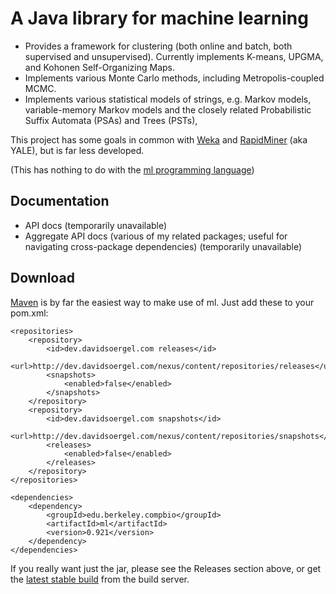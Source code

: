 A Java library for machine learning
===================================

 * Provides a framework for clustering (both online and batch, both supervised and unsupervised).  Currently implements K-means, UPGMA, and Kohonen Self-Organizing Maps.
 * Implements various Monte Carlo methods, including Metropolis-coupled MCMC.
 * Implements various statistical models of strings, e.g. Markov models, variable-memory Markov models and the closely related Probabilistic Suffix Automata (PSAs) and Trees (PSTs),

This project has some goals in common with [Weka](http://en.wikipedia.org/wiki/Weka_(machine_learning)) and [RapidMiner](http://en.wikipedia.org/wiki/RapidMiner) (aka YALE), but is far less developed.

(This has nothing to do with the [ml programming language](http://en.wikipedia.org/wiki/ML_programming_language))
 
Documentation
-------------

 * API docs (temporarily unavailable)
 * Aggregate API docs (various of my related packages; useful for navigating cross-package dependencies) (temporarily unavailable)

Download
--------

[Maven](http://maven.apache.org/) is by far the easiest way to make use of ml.  Just add these to your pom.xml:
```
<repositories>
	<repository>
		<id>dev.davidsoergel.com releases</id>
		<url>http://dev.davidsoergel.com/nexus/content/repositories/releases</url>
		<snapshots>
			<enabled>false</enabled>
		</snapshots>
	</repository>
	<repository>
		<id>dev.davidsoergel.com snapshots</id>
		<url>http://dev.davidsoergel.com/nexus/content/repositories/snapshots</url>
		<releases>
			<enabled>false</enabled>
		</releases>
	</repository>
</repositories>

<dependencies>
	<dependency>
		<groupId>edu.berkeley.compbio</groupId>
		<artifactId>ml</artifactId>
		<version>0.921</version>
	</dependency>
</dependencies>
```

If you really want just the jar, please see the Releases section above, or get the [latest stable build](http://dev.davidsoergel.com/jenkins/job/ml/lastStableBuild/edu.berkeley.compbio$ml/) from the build server.
